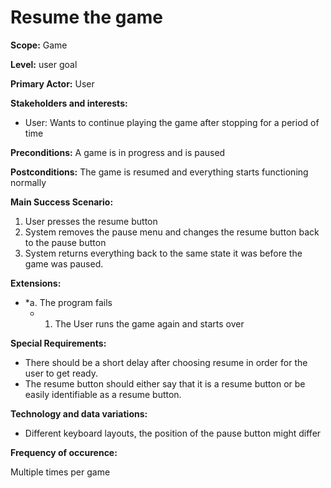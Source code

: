 
# Resume the game
**Scope:** Game

**Level:** user goal

**Primary Actor:** User  

**Stakeholders and interests:**  

 -   User: Wants to continue playing the game after stopping for a period of time
 
**Preconditions:** A game is in progress and is paused

**Postconditions:**  The game is resumed and everything starts functioning normally

**Main Success Scenario:**  

1.  User presses the resume button
2.  System removes the pause menu and changes the resume button back to the pause button
3.  System returns everything back to the same state it was before the game was paused.

**Extensions:**  

* *a. The program fails
	*  1. The User runs the game again and starts over 

**Special Requirements:**
- There should be a short delay after choosing resume in order for the user to get ready. 
- The resume button should either say that it is a resume button or be easily identifiable as a resume button.

**Technology and data variations:**
- Different keyboard layouts, the position of the pause button might differ

**Frequency of occurence:**

Multiple times per game